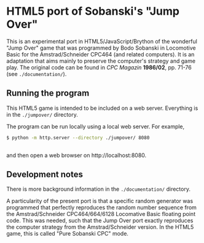 # HTML5 port of Sobanski's "Jump Over"

This is an experimental port in HTML5/JavaScript/Brython of the wonderful "Jump Over" game that was programmed by Bodo Sobanski in Locomotive Basic for the Amstrad/Schneider CPC464 (and related computers). It is an adaptation that aims mainly to preserve the computer's strategy and game play. The original code can be found in *CPC Magazin* **1986/02**, pp. 71-76 (see ``./documentation/``).


## Running the program

This HTML5 game is intended to be included on a web server. Everything is in the ``./jumpover/`` directory.

The program can be run locally using a local web server. For example,

```bash
$ python -m http.server --directory ./jumpover/ 8080
 
```

and then open a web browser on http://localhost:8080.

## Development notes

There is more background information in the ``./documentation/`` directory.

A particularity of the present port is that a specific random generator was programmed that perfectly reproduces the random number sequence from the Amstrad/Schneider CPC464/664/6128 Locomative Basic floating point code. This was needed, such that the Jump Over port exactly reproduces the computer strategy from the Amstrad/Schneider version. In the HTML5 game, this is called "Pure Sobanski CPC" mode.  







